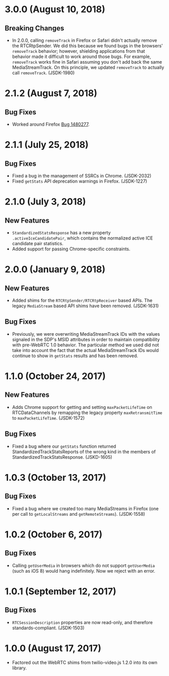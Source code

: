3.0.0 (August 10, 2018)
=======================

Breaking Changes
----------------

- In 2.0.0, calling `removeTrack` in Firefox or Safari didn't actually remove
  the RTCRtpSender. We did this because we found bugs in the browsers'
  `removeTrack` behavior; however, shielding applications from that behavior
  made it difficult to work around those bugs. For example, `removeTrack` works
  fine in Safari assuming you don't add back the same MediaStreamTrack. On this
  principle, we updated `removeTrack` to actually call `removeTrack`. (JSDK-1980)

2.1.2 (August 7, 2018)
======================

Bug Fixes
---------

- Worked around Firefox [Bug 1480277](https://bugzilla.mozilla.org/show_bug.cgi?id=1480277).

2.1.1 (July 25, 2018)
=====================

Bug Fixes
---------

- Fixed a bug in the management of SSRCs in Chrome. (JSDK-2032)
- Fixed `getStats` API deprecation warnings in Firefox. (JSDK-1227)

2.1.0 (July 3, 2018)
====================

New Features
------------

- `StandardizedStatsResponse` has a new property `.activeIceCandidatePair`,
  which contains the normalized active ICE candidate pair statistics.
- Added support for passing Chrome-specific constraints.

2.0.0 (January 9, 2018)
=======================

New Features
------------

- Added shims for the `RTCRtpSender/RTCRtpReceiver` based APIs. The legacy
  `MediaStream` based API shims have been removed. (JSDK-1631)

Bug Fixes
---------

- Previously, we were overwriting MediaStreamTrack IDs with the values signaled
  in the SDP's MSID attributes in order to maintain compatibility with
  pre-WebRTC 1.0 behavior. The particular method we used did not take into
  account the fact that the actual MediaStreamTrack IDs would continue to show
  in `getStats` results and has been removed.

1.1.0 (October 24, 2017)
========================

New Features
------------

- Adds Chrome support for getting and setting `maxPacketLifeTime` on
  RTCDataChannels by remapping the legacy property `maxRetransmitTime` to
  `maxPacketLifeTime`. (JSDK-1572)

Bug Fixes
---------

- Fixed a bug where our `getStats` function returned
  StandardizedTrackStatsReports of the wrong kind in the members of
  StandardizedTrackStatsResponse. (JSKD-1605)

1.0.3 (October 13, 2017)
========================

Bug Fixes
---------

- Fixed a bug where we created too many MediaStreams in Firefox (one per call to
  `getLocalStreams` and `getRemoteStreams`). (JSDK-1558)

1.0.2 (October 6, 2017)
=======================

Bug Fixes
---------

- Calling `getUserMedia` in browsers which do not support `getUserMedia` (such
  as iOS 8) would hang indefinitely. Now we reject with an error.

1.0.1 (September 12, 2017)
==========================

Bug Fixes
---------

- `RTCSessionDescription` properties are now read-only, and therefore standards-compliant. (JSDK-1503)  

1.0.0 (August 17, 2017)
=======================

- Factored out the WebRTC shims from twilio-video.js 1.2.0 into its own library.

